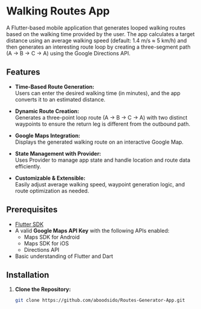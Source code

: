 # Walking Routes App

A Flutter-based mobile application that generates looped walking routes based on the walking time provided by the user. The app calculates a target distance using an average walking speed (default: 1.4 m/s ≈ 5 km/h) and then generates an interesting route loop by creating a three-segment path (A → B → C → A) using the Google Directions API.

## Features

- **Time-Based Route Generation:**  
  Users can enter the desired walking time (in minutes), and the app converts it to an estimated distance.
  
- **Dynamic Route Creation:**  
  Generates a three-point loop route (A → B → C → A) with two distinct waypoints to ensure the return leg is different from the outbound path.
  
- **Google Maps Integration:**  
  Displays the generated walking route on an interactive Google Map.
  
- **State Management with Provider:**  
  Uses Provider to manage app state and handle location and route data efficiently.
  
- **Customizable & Extensible:**  
  Easily adjust average walking speed, waypoint generation logic, and route optimization as needed.

## Prerequisites

- [Flutter SDK](https://flutter.dev/docs/get-started/install)
- A valid **Google Maps API Key** with the following APIs enabled:
  - Maps SDK for Android
  - Maps SDK for iOS
  - Directions API
- Basic understanding of Flutter and Dart

## Installation

1. **Clone the Repository:**
   ```bash
   git clone https://github.com/aboodsido/Routes-Generator-App.git

